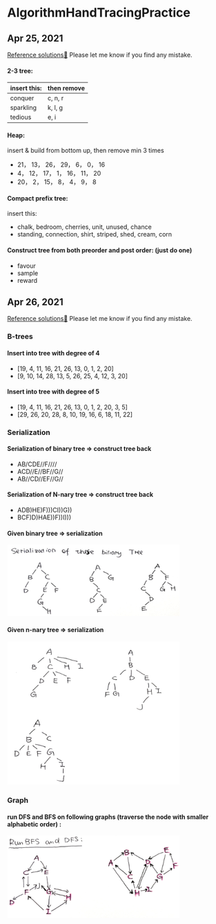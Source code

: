 # AlgorithmHandTracingPractice

## Apr 25, 2021     
[Reference solutions🔗](https://github.com/mialsy/AlgorithmHandTracingPractice/blob/master/hand_trace_practice_01.pdf) Please let me know if you find any mistake.

#### 2-3 tree:
|insert this: |                	then remove|
|---|---|
|conquer      		|	c, n, r|
|sparkling|                      k, l, g|
|tedious|				e, i|

#### Heap:
insert & build from bottom up, then remove min 3 times	
- 21， 13， 26， 29， 6， 0， 16
- 4， 12， 17， 1， 16， 11， 20
- 20， 2， 15， 8， 4， 9， 8

#### Compact prefix tree:
insert this:

- chalk, bedroom, cherries, unit, unused, chance
- standing, connection, shirt, striped, shed, cream, corn

#### Construct tree from both preorder and post order: (just do one) 
- favour
- sample
- reward

## Apr 26, 2021
[Reference solutions🔗](https://github.com/mialsy/AlgorithmHandTracingPractice/blob/master/hand_trace_practice_Apr26.pdf) Please let me know if you find any mistake.

### B-trees
#### Insert into tree with degree of 4
- [19, 4, 11, 16, 21, 26, 13, 0, 1, 2, 20]
- [9, 10, 14, 28, 13, 5, 26, 25, 4, 12, 3, 20]

#### Insert into tree with degree of 5
- [19, 4, 11, 16, 21, 26, 13, 0, 1, 2, 20, 3, 5]
- [29, 26, 20, 28, 8, 10, 19, 16, 6, 18, 11, 22]

### Serialization
#### Serialization of binary tree => construct tree back
- AB/CDE//F////
- ACD//E//BF//G//
- AB//CD//EF//G//

#### Serialization of N-nary tree => construct tree back
- ADB)HE)F)))CI))G))
- BCF)D)HAE))F))I)))

#### Given binary tree => serialization
<img src="https://github.com/mialsy/AlgorithmHandTracingPractice/blob/master/Screen%20Shot%202021-04-25%20at%208.11.27%20PM.png" width="400" title="binary tree">

#### Given n-nary tree => serialization
<img src="https://github.com/mialsy/AlgorithmHandTracingPractice/blob/master/Screen%20Shot%202021-04-25%20at%208.10.33%20PM.png" width="400" title="n-nary tree">

### Graph
#### run DFS and BFS on following graphs (traverse the node with smaller alphabetic order) : 
<img src="https://github.com/mialsy/AlgorithmHandTracingPractice/blob/master/Screen%20Shot%202021-04-25%20at%208.10.58%20PM.png" width="400" title="graph">

